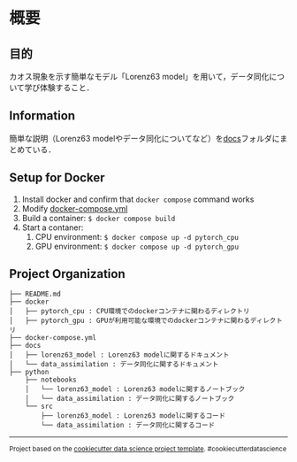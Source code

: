 # 概要

## 目的

カオス現象を示す簡単なモデル「Lorenz63 model」を用いて，データ同化について学び体験すること．

## Information

簡単な説明（Lorenz63 modelやデータ同化についてなど）を[docs](./docs/)フォルダにまとめている．

## Setup for Docker

1. Install docker and confirm that `docker compose` command works
2. Modify [docker-compose.yml](./docker-compose.yml)
3. Build a container: `$ docker compose build`
4. Start a contaner:
    1. CPU environment: `$ docker compose up -d pytorch_cpu`
    2. GPU environment: `$ docker compose up -d pytorch_gpu`

## Project Organization

    ├── README.md
    ├── docker
    │   ├── pytorch_cpu : CPU環境でのdockerコンテナに関わるディレクトリ
    │   ├── pytorch_gpu : GPUが利用可能な環境でのdockerコンテナに関わるディレクトリ
    ├── docker-compose.yml
    ├── docs
    │   ├── lorenz63_model : Lorenz63 modelに関するドキュメント
    │   └── data_assimilation : データ同化に関するドキュメント
    ├── python
        ├── notebooks
        │   └── lorenz63_model : Lorenz63 modelに関するノートブック
        │   └── data_assimilation : データ同化に関するノートブック
        └── src
            ├── lorenz63_model : Lorenz63 modelに関するコード
            └── data_assimilation : データ同化に関するコード

--------

<p><small>Project based on the <a target="_blank" href="https://drivendata.github.io/cookiecutter-data-science/">cookiecutter data science project template</a>. #cookiecutterdatascience</small></p>
